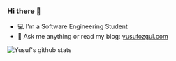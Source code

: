 ### Hi there 👋

- 💻 I'm a Software Engineering Student
- 💬 Ask me anything or read my blog: [yusufozgul.com](https://yusufozgul.com/)


![Yusuf's github stats](https://github-readme-stats.vercel.app/api?username=yusufozgul&show_icons=true&line_height=30)
